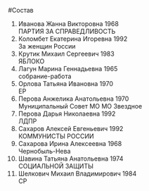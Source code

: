 #Состав
1. Иванова Жанна Викторовна 1968   
    ПАРТИЯ ЗА СПРАВЕДЛИВОСТЬ
2. Коломбет Екатерина Игоревна 1992   
    За женщин России
3. Крутик Михаил Сергеевич 1983   
    ЯБЛОКО
4. Лагун Марина Геннадьевна 1965   
    собрание-работа
5. Орлова Татьяна Ивановна 1970   
    ЕР
6. Перова Анжелика Анатольевна 1970   
    Муниципальный Совет МО МО Звездное
7. Перова Дарья Николаевна 1992   
    ЛДПР
8. Сахаров Алексей Евгеньевич 1992   
    КОММУНИСТЫ РОССИИ
9. Сахарова Ирина Алексеевна 1968   
    Чернобыль-Нева
10. Шавина Татьяна Анатольевна 1974   
    СОЦИАЛЬНОЙ ЗАЩИТЫ
11. Шелкович Михаил Владимирович 1984   
    СР
